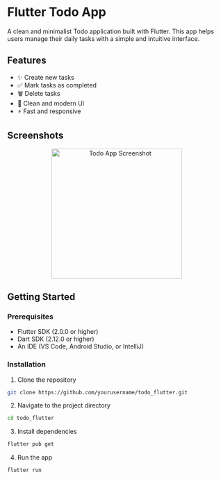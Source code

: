# Flutter Todo App

A clean and minimalist Todo application built with Flutter. This app helps users manage their daily tasks with a simple and intuitive interface.

## Features

- ✨ Create new tasks
- ✅ Mark tasks as completed
- 🗑️ Delete tasks
- 💫 Clean and modern UI
- ⚡ Fast and responsive

## Screenshots

<p align="center">
  <img src="assets/image.png" alt="Todo App Screenshot" width="300"/>
</p>

## Getting Started

### Prerequisites

- Flutter SDK (2.0.0 or higher)
- Dart SDK (2.12.0 or higher)
- An IDE (VS Code, Android Studio, or IntelliJ)

### Installation

1. Clone the repository
```bash
git clone https://github.com/yourusername/todo_flutter.git
```
2.  Navigate to the project directory
```bash
cd todo_flutter
```
3.  Install dependencies
```bash
flutter pub get
```
4.  Run the app
```bash
flutter run 
```
